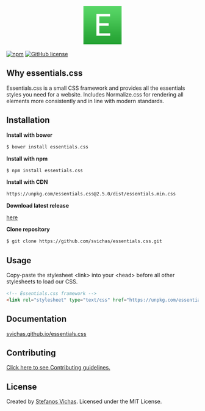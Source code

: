 <p align="center">
	<img src="essentials.png" alt="Essentials.css" width=100 height=100>
</p>


[![npm](https://img.shields.io/npm/v/essentials.css.svg)](https://www.npmjs.com/package/essentials.css)
[![GitHub license](https://img.shields.io/github/license/svichas/essentials.css.svg)](https://github.com/svichas/essentials.css/blob/master/LICENSE)


## Why essentials.css
Essentials.css is a small CSS framework and provides all the essentials styles you need for a website. Includes Normalize.css for rendering all elements more consistently and in line with modern standards.

## Installation

**Install with bower**

```sh
$ bower install essentials.css
```

**Install with npm**

```sh
$ npm install essentials.css
```


**Install with CDN**

```html
https://unpkg.com/essentials.css@2.5.0/dist/essentials.min.css
```

**Download latest release**

<a href="https://github.com/svichas/essentials.css/releases">here</a>

**Clone repository**

```sh
$ git clone https://github.com/svichas/essentials.css.git
```


## Usage

<p>Copy-paste the stylesheet &#x3C;link&#x3E; into your &#x3C;head&#x3E; before all other stylesheets to load our CSS.</p>

```html
<!-- Essentials.css framework -->
<link rel="stylesheet" type="text/css" href="https://unpkg.com/essentials.css@2.5.0/dist/essentials.min.css">
```


## Documentation

<a href="https://svichas.github.io/essentials.css/">svichas.github.io/essentials.css</a>


## Contributing

<a href="contributing.md">Click here to see Contributing guidelines.</a>


## License

<p>Created by <a href="https://github.com/svichas">Stefanos Vichas</a>. Licensed under the MIT License.</p>
